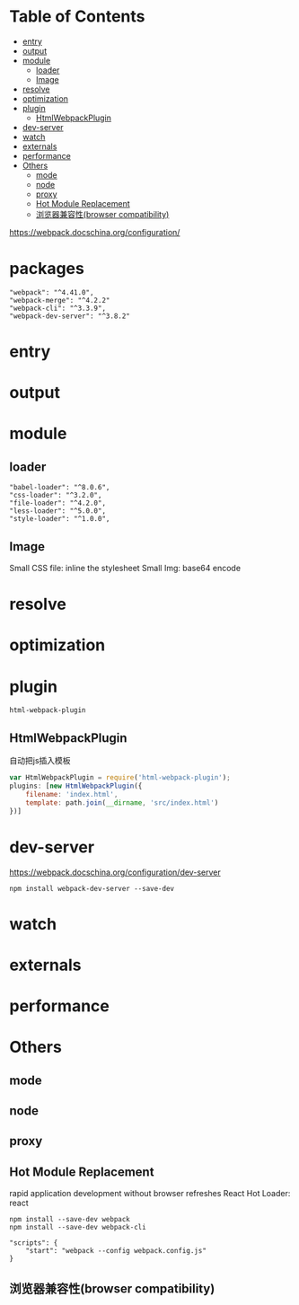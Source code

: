 # Table of Contents #
<!-- START doctoc generated TOC please keep comment here to allow auto update -->
<!-- DON'T EDIT THIS SECTION, INSTEAD RE-RUN doctoc TO UPDATE -->


- [entry](#entry)
- [output](#output)
- [module](#module)
  - [loader](#loader)
  - [Image](#image)
- [resolve](#resolve)
- [optimization](#optimization)
- [plugin](#plugin)
  - [HtmlWebpackPlugin](#htmlwebpackplugin)
- [dev-server](#dev-server)
- [watch](#watch)
- [externals](#externals)
- [performance](#performance)
- [Others](#others)
  - [mode](#mode)
  - [node](#node)
  - [proxy](#proxy)
  - [Hot Module Replacement](#hot-module-replacement)
  - [浏览器兼容性(browser compatibility)](#%E6%B5%8F%E8%A7%88%E5%99%A8%E5%85%BC%E5%AE%B9%E6%80%A7browser-compatibility)

<!-- END doctoc generated TOC please keep comment here to allow auto update -->


https://webpack.docschina.org/configuration/
# packages
```
"webpack": "^4.41.0",
"webpack-merge": "^4.2.2"
"webpack-cli": "^3.3.9",
"webpack-dev-server": "^3.8.2"
```

# entry


# output

# module

## loader

```
"babel-loader": "^8.0.6",
"css-loader": "^3.2.0",
"file-loader": "^4.2.0",
"less-loader": "^5.0.0",
"style-loader": "^1.0.0",
```


## Image
Small CSS file:  inline the stylesheet
Small Img: base64 encode

# resolve

# optimization

# plugin
```
html-webpack-plugin
```
## HtmlWebpackPlugin
自动把js插入模板

```js
var HtmlWebpackPlugin = require('html-webpack-plugin');
plugins: [new HtmlWebpackPlugin({
	filename: 'index.html',
	template: path.join(__dirname, 'src/index.html')
})]
```

# dev-server
https://webpack.docschina.org/configuration/dev-server

```
npm install webpack-dev-server --save-dev
```


# watch

# externals

# performance

# Others

## mode


## node


## proxy


## Hot Module Replacement
rapid application development without browser refreshes
React Hot Loader: react

```
npm install --save-dev webpack
npm install --save-dev webpack-cli

"scripts": {
	"start": "webpack --config webpack.config.js"
}
```


## 浏览器兼容性(browser compatibility)
